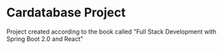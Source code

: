 # Cardatabase Project
Project created according to the book called "Full Stack Development with Spring Boot 2.0 and React"

